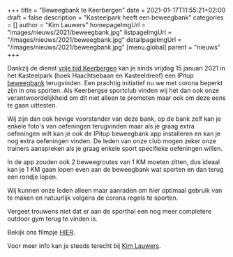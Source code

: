 +++
title = "Beweegbank te Keerbergen"
date = 2021-01-17T11:55:21+02:00
draft = false
description = "Kasteelpark heeft een beweegbank"
categories = []
author = "Kim Lauwers"
homepageImgUrl = "images/nieuws/2021/beweegbank.jpg"
listpageImgUrl = "/images/nieuws/2021/beweegbank.jpg"
detailpageImgUrl = "/images/nieuws/2021/beweegbank.jpg"
[menu.global]
    parent = "nieuws"
+++

Dankzij de dienst [vrije tijd Keerbergen](https://www.facebook.com/vrijetijdkeerbergen) kan je sinds vrijdag 15 januari 2021 in het Kasteelpark (hoek Haachtsebaan en Kasteeldreef) een IPitup [beweegbank](https://www.keerbergen.be/beweegbank) terugvinden.
Een prachtig initiatief nu we met corona beperkt zijn in ons sporten. Als Keerbergse sportclub vinden wij het dan ook onze verantwoordelijkheid om dit niet alleen te promoten maar ook om deze eens te gaan uittesten.

Wij zijn dan ook hevige voorstander van deze bank, op de bank zelf kan je enkele foto's van oefeningen terugvinden maar als je graag extra oefeningen wilt kan je ook de IPitup beweegbank app installeren en kan je nog extra oefeningen vinden.
De leden van onze club mogen zeker onze trainers aanspreken als je graag enkele sport specifieke oefeningen willen.

In de app zouden ook 2 beweegroutes van 1 KM  moeten zitten, dus ideaal kan je 1 KM gaan lopen even aan de beweegbank wat sporten en dan terug een rondje lopen.

Wij kunnen onze leden alleen maar aanraden om hier optimaal gebruik van te maken en natuurlijk volgens de corona regels te sporten.

Vergeet trouwens niet dat er aan de sporthal een nog meer completere outdoor gym terug te vinden is.

Bekijk ons filmpje [HIER](https://youtu.be/WI0uqoD2I2M).

Voor meer info kan je steeds terecht bij [Kim Lauwers](https://www.jujitsukeerbergen.be/trainers/#Kim_Lauwers).